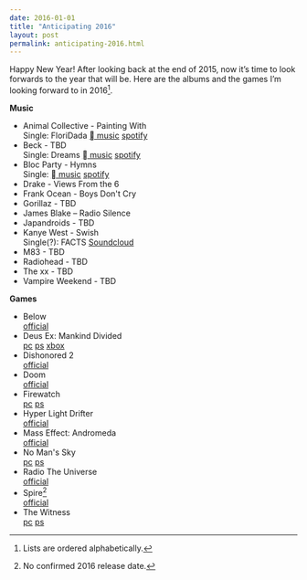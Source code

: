 ```yaml
---
date: 2016-01-01
title: "Anticipating 2016"
layout: post
permalink: anticipating-2016.html
---
```

Happy New Year! After looking back at the end of 2015, now it’s time to look forwards to the year that will be. Here are the albums and the games I’m looking forward to in 2016[^1].

**Music**

- Animal Collective - Painting With<br/>Single: FloriDada [ music](https://geo.itunes.apple.com/us/album/floridada/id1058904300?i=1058904671&mt=1&app=music) [spotify](https://open.spotify.com/track/03nlNrkMdFewT8lgYOW1LS) 
- Beck - TBD<br/>Single: Dreams [ music](https://geo.itunes.apple.com/us/album/dreams-single/id1003405694?mt=1&app=music) [spotify](https://open.spotify.com/track/4mqVUkv3epcKid8O9tlgtl)
- Bloc Party - Hymns<br/>Single: [ music](https://geo.itunes.apple.com/us/album/the-love-within/id1045107014?i=1045107015&mt=1&app=music) [spotify](https://open.spotify.com/track/03nlNrkMdFewT8lgYOW1LS) 
- Drake - Views From the 6
- Frank Ocean - Boys Don't Cry
- Gorillaz - TBD
- James Blake – Radio Silence
- Japandroids - TBD
- Kanye West - Swish<br/>Single(?): FACTS [Soundcloud](https://soundcloud.com/kanyewest/facts-explicit)
- M83 - TBD
- Radiohead - TBD
- The xx - TBD
- Vampire Weekend - TBD

**Games**

- Below<br/>[official](http://www.whatliesbelow.com)
- Deus Ex: Mankind Divided<br/>[pc](http://store.steampowered.com/app/337000/?snr=1_7_7_151_150_1) [ps](https://www.playstation.com/en-us/games/deus-ex-mankind-divided-ps4/) [xbox](http://www.xbox.com/en-US/games/deus-ex-mankind-divided)
- Dishonored 2<br/>[official](https://www.dishonored.com)
- Doom<br/>[official](http://doom.com/)
- Firewatch<br/>[pc](http://store.steampowered.com/app/383870/) [ps](https://www.playstation.com/en-us/games/firewatch-ps4/)
- Hyper Light Drifter<br/>[official](http://www.heart-machine.com)
- Mass Effect: Andromeda<br/>[official](http://www.masseffect.com)
- No Man's Sky<br/>[pc](http://store.steampowered.com/app/275850/) [ps](https://www.playstation.com/en-us/games/no-mans-sky-ps4/)
- Radio The Universe<br/>[official](https://www.kickstarter.com/projects/1548272412/radio-the-universe-0)
- Spire[^2]<br/>[official](http://spiregame.com)
- The Witness<br/>[pc](http://store.steampowered.com/app/210970/) [ps](https://www.playstation.com/en-us/games/the-witness-ps4/)

[^1]: Lists are ordered alphabetically.
[^2]: No confirmed 2016 release date.